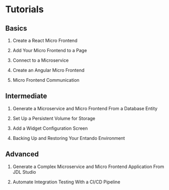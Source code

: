 # Tutorials

## Basics

1. Create a React Micro Frontend

2. Add Your Micro Frontend to a Page

3. Connect to a Microservice

4. Create an Angular Micro Frontend

5. Micro Frontend Communication

## Intermediate

1. Generate a Microservice and Micro Frontend From a Database Entity

2. Set Up a Persistent Volume for Storage

3. Add a Widget Configuration Screen

4. Backing Up and Restoring Your Entando Environment

## Advanced

1. Generate a Complex Microservice and Micro Frontend Application From JDL Studio

2. Automate Integration Testing With a CI/CD Pipeline
